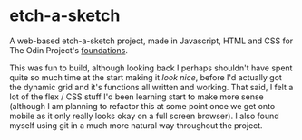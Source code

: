 # etch-a-sketch

A web-based etch-a-sketch project, made in Javascript, HTML and CSS for The Odin Project's [foundations](https://theodinproject.com/paths/foundations/courses/foundations). 

This was fun to build, although looking back I perhaps shouldn't have spent quite so much time at the start making it *look nice*, before I'd actually got the dynamic grid and it's functions all written and working. That said, I felt a lot of the flex / CSS stuff I'd been learning start to make more sense (although I am planning to refactor this at some point once we get onto mobile as it only really looks okay on a full screen browser). I also found myself using git in a much more natural way throughout the project. 
